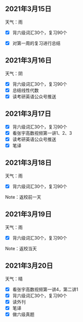 ## 2021年3月15日

天气：雨

- [x] 背六级词汇30个，复习90个
- [x] 对第一周的复习进行总结


## 2021年3月16日

天气：阴

- [x] 背六级词汇30个，复习90个
- [x] 总结线性代数
- [x] 读考研英语公众号推送

## 2021年3月17日

- [x] 背六级词汇30个，复习90个
- [x] 看张宇高数视频第一讲1、2、3
- [x] 读考研英语公众号推送
- [x] 笔译

## 2021年3月18日

天气：雨

- [x] 背六级词汇30个，复习90个

Note：返校前一天

## 2021年3月19日

天气：雨

- [x] 背六级词汇30个，复习90个

Note：返校当天

## 2021年3月20日

天气：晴

- [x] 看张宇高数视频第一讲4，第二讲1
- [x] 背六级词汇30个，复习90个
- [x] 读外刊
- [x] 笔译
- [x] 做六级真题